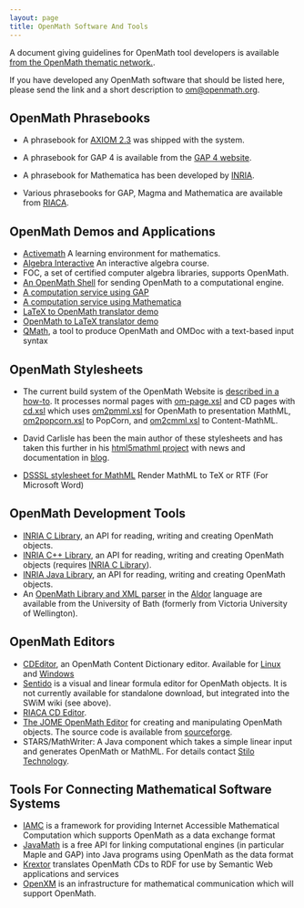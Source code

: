 ```yaml
---
layout: page
title: OpenMath Software And Tools
---
```


A document giving guidelines for OpenMath tool developers is
available [from the OpenMath thematic network.](../projects/thematic/tools-3.pdf).

If you have developed any OpenMath software that should be listed here, please send the link and a short description to [om@openmath.org](../follow/).

## OpenMath Phrasebooks

* A phrasebook for [AXIOM 2.3](http://www.nag.co.uk) was shipped with the system.
* A phrasebook for GAP 4 is available from the [GAP 4 website](http://www-history.mcs.st-and.ac.uk/~gap/).
* A phrasebook for Mathematica has been developed by [INRIA](mailto:stephane.dalmas@sophia.inria.fr).

* Various phrasebooks for GAP, Magma and Mathematica are available from [RIACA](http://www.riaca.win.tue.nl/products/).

## OpenMath Demos and Applications

* [Activemath](http://www.activemath.org) A learning environment for mathematics.
* [Algebra Interactive](http://www.win.tue.nl/~ida) An interactive algebra course.
* FOC, a set of certified computer algebra libraries, supports OpenMath.
* [An OpenMath Shell](http://www.riaca.win.tue.nl/products/) for sending OpenMath to a computational engine. 
* [A computation service using GAP](http://www.riaca.win.tue.nl/products/)
* [A computation service using Mathematica](http://www.riaca.win.tue.nl/products/)
* [LaTeX to OpenMath translator demo ](http://www.maths.tcd.ie/~richardt/openmath) 
* [OpenMath to LaTeX translator demo ](http://www.maths.tcd.ie/~dwmalone/om2la.html) 
* [QMath](http://www.matracas.org/qmath/), a tool to produce OpenMath and OMDoc with a text-based input syntax 

## OpenMath Stylesheets

* The current build system of the OpenMath Website is [described in a how-to](http://www.openmath.org/infrastructure/website-build.html).
  It processes normal pages with [om-page.xsl](http://svn.openmath.org/www/stylesheets/html/om-page.xsl)
  and CD pages with [cd.xsl](http://svn.openmath.org/www/cdfiles2/xsl/cd.xsl)
  which uses [om2pmml.xsl](http://svn.openmath.org/www/cdfiles2/xsl/om2pmml.xsl) 
  for OpenMath to presentation MathML, [om2popcorn.xsl](http://svn.openmath.org/www/cdfiles2/xsl/om2popcorn.xsl) to PopCorn,
  and [om2cmml.xsl](http://svn.openmath.org/www/cdfiles2/xsl/om2cmml.xsl) to Content-MathML.
* David Carlisle has been the main author of these stylesheets and has taken this further
 in his [html5mathml project](https://code.google.com/p/html5mathml/) 
 with news and documentation in [blog](http://dpcarlisle.blogspot.de/).


*  [DSSSL stylesheet for MathML](mml-files/) Render MathML to TeX or RTF (For
   Microsoft Word)  

## OpenMath Development Tools

* [INRIA C Library](OMCv1.4a.tgz), an API for reading, writing and creating OpenMath objects. 
* [INRIA C++ Library](OMCPPv1.0a.tgz), an API for reading, writing and creating OpenMath
  objects (requires [INRIA C Library](OMCv1.4a.tgz)). 
* [INRIA Java Library](OMJv1.4.tgz), an API for reading, writing and creating OpenMath objects.
*  An [OpenMath Library and XML parser](http://www.cs.bath.ac.uk/~wn/AldorXML/) in the
  [Aldor](http://www.aldor.org) language are available from the University of Bath (formerly from Victoria University of Wellington).

## OpenMath Editors

* [CDEditor](http://www.unirioja.es/cu/joheras/openmath-editor.html), an OpenMath Content Dictionary editor. Available for [Linux](https://esus.unirioja.es/psycotrip/archivos_documentos/linux-dist.rar) and [Windows](https://esus.unirioja.es/psycotrip/archivos_documentos/windows-dist.rar)
* [Sentido](http://www.matracas.org/sentido/) is a visual and linear formula editor for OpenMath objects.  It is not currently available for standalone download, but integrated into the SWiM wiki (see above).
* [RIACA CD Editor](http://www.riaca.win.tue.nl/download/om/cd/editor/).
* [The JOME OpenMath Editor](http://www.activemath.org/projects/Jome/) for creating and manipulating OpenMath objects.
  The source code is available from [sourceforge](http://sourceforge.net/projects/jome/).
* STARS/MathWriter: A Java component which takes a simple linear input and generates
  OpenMath or MathML.  For details contact [Stilo Technology](mailto:sb@stilo.com).

## Tools For Connecting Mathematical Software Systems

* [IAMC](http://icm.mcs.kent.edu/research/iamc.html) is a  framework for providing Internet Accessible Mathematical Computation which
  supports OpenMath as a data exchange format
* [JavaMath](http://javamath.sourceforge.net/) is a free API for 
  linking computational engines (in particular Maple and GAP) into Java programs using OpenMath as the data format
* [Krextor](http://kwarc.info/projects/krextor/) translates OpenMath CDs to RDF for use by Semantic Web applications and services
* [OpenXM](http://www.math.sci.kobe-u.ac.jp/OpenXM/) is an infrastructure for mathematical communication which will support OpenMath.
